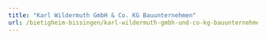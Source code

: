```yaml
---
title: "Karl Wildermuth GmbH & Co. KG Bauunternehmen"
url: /bietigheim-bissingen/karl-wildermuth-gmbh-und-co-kg-bauunternehmen/
---
```

